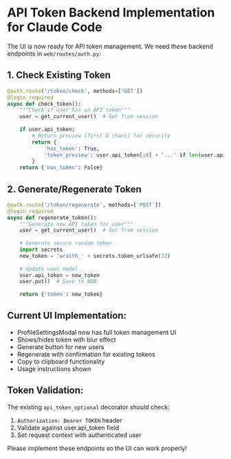 # API Token Backend Implementation for Claude Code

The UI is now ready for API token management. We need these backend endpoints in `web/routes/auth.py`:

## 1. Check Existing Token
```python
@auth.route('/token/check', methods=['GET'])
@login_required
async def check_token():
    """Check if user has an API token"""
    user = get_current_user()  # Get from session
    
    if user.api_token:
        # Return preview (first 8 chars) for security
        return {
            'has_token': True,
            'token_preview': user.api_token[:8] + '...' if len(user.api_token) > 8 else user.api_token
        }
    return {'has_token': False}
```

## 2. Generate/Regenerate Token
```python
@auth.route('/token/regenerate', methods=['POST'])
@login_required
async def regenerate_token():
    """Generate new API token for user"""
    user = get_current_user()  # Get from session
    
    # Generate secure random token
    import secrets
    new_token = 'wraith_' + secrets.token_urlsafe(32)
    
    # Update user model
    user.api_token = new_token
    user.put()  # Save to NDB
    
    return {'token': new_token}
```

## Current UI Implementation:
- ProfileSettingsModal now has full token management UI
- Shows/hides token with blur effect
- Generate button for new users
- Regenerate with confirmation for existing tokens
- Copy to clipboard functionality
- Usage instructions shown

## Token Validation:
The existing `api_token_optional` decorator should check:
1. `Authorization: Bearer TOKEN` header
2. Validate against user.api_token field
3. Set request context with authenticated user

Please implement these endpoints so the UI can work properly!